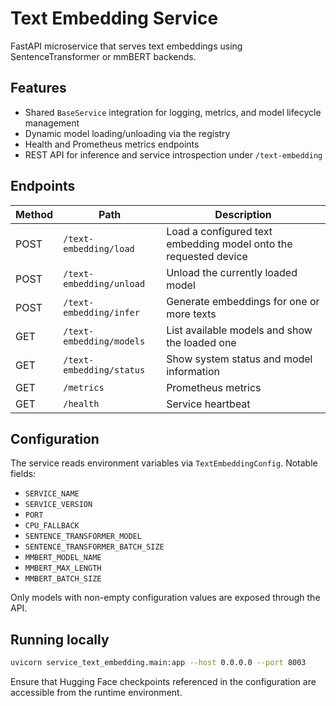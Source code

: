 # Text Embedding Service

FastAPI microservice that serves text embeddings using SentenceTransformer or mmBERT backends.

## Features
- Shared `BaseService` integration for logging, metrics, and model lifecycle management
- Dynamic model loading/unloading via the registry
- Health and Prometheus metrics endpoints
- REST API for inference and service introspection under `/text-embedding`

## Endpoints
| Method | Path | Description |
| --- | --- | --- |
| POST | `/text-embedding/load` | Load a configured text embedding model onto the requested device |
| POST | `/text-embedding/unload` | Unload the currently loaded model |
| POST | `/text-embedding/infer` | Generate embeddings for one or more texts |
| GET | `/text-embedding/models` | List available models and show the loaded one |
| GET | `/text-embedding/status` | Show system status and model information |
| GET | `/metrics` | Prometheus metrics |
| GET | `/health` | Service heartbeat |

## Configuration
The service reads environment variables via `TextEmbeddingConfig`. Notable fields:
- `SERVICE_NAME`
- `SERVICE_VERSION`
- `PORT`
- `CPU_FALLBACK`
- `SENTENCE_TRANSFORMER_MODEL`
- `SENTENCE_TRANSFORMER_BATCH_SIZE`
- `MMBERT_MODEL_NAME`
- `MMBERT_MAX_LENGTH`
- `MMBERT_BATCH_SIZE`

Only models with non-empty configuration values are exposed through the API.

## Running locally
```bash
uvicorn service_text_embedding.main:app --host 0.0.0.0 --port 8003
```

Ensure that Hugging Face checkpoints referenced in the configuration are accessible from the runtime environment.
